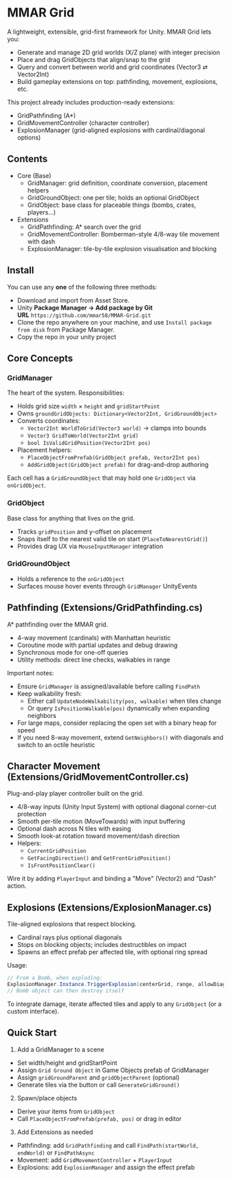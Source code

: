 # MMAR Grid

A lightweight, extensible, grid-first framework for Unity. MMAR Grid lets you:

* Generate and manage 2D grid worlds (X/Z plane) with integer precision
* Place and drag GridObjects that align/snap to the grid
* Query and convert between world and grid coordinates (Vector3 ⇄ Vector2Int)
* Build gameplay extensions on top: pathfinding, movement, explosions, etc.

This project already includes production-ready extensions:

* GridPathfinding (A\*)
* GridMovementController (character controller)
* ExplosionManager (grid-aligned explosions with cardinal/diagonal options)

## Contents

* Core (Base)
  * GridManager: grid definition, coordinate conversion, placement helpers
  * GridGroundObject: one per tile; holds an optional GridObject
  * GridObject: base class for placeable things (bombs, crates, players...)
* Extensions
  * GridPathfinding: A\* search over the grid
  * GridMovementController: Bomberman-style 4/8-way tile movement with dash
  * ExplosionManager: tile-by-tile explosion visualisation and blocking

## Install

You can use any **one** of the following three methods:

* Download and import from Asset Store.
* Unity **Package Manager → Add package by Git URL** `https://github.com/mmar58/MMAR-Grid.git`
* Clone the repo anywhere on your machine, and use `Install package from disk` from Package Manager.
* Copy the repo in your unity project

## Core Concepts

### GridManager

The heart of the system. Responsibilities:

* Holds grid size `width` × `height` and `gridStartPoint`
* Owns `groundGridObjects: Dictionary<Vector2Int, GridGroundObject>`
* Converts coordinates:
  * `Vector2Int WorldToGrid(Vector3 world)` → clamps into bounds
  * `Vector3 GridToWorld(Vector2Int grid)`
  * `bool IsValidGridPosition(Vector2Int pos)`
* Placement helpers:
  * `PlaceObjectFromPrefab(GridObject prefab, Vector2Int pos)`
  * `AddGridObject(GridObject prefab)` for drag-and-drop authoring

Each cell has a `GridGroundObject` that may hold one `GridObject` via `onGridObject`.

### GridObject

Base class for anything that lives on the grid.

* Tracks `gridPosition` and y-offset on placement
* Snaps itself to the nearest valid tile on start (`PlaceToNearestGrid()`)
* Provides drag UX via `MouseInputManager` integration

### GridGroundObject

* Holds a reference to the `onGridObject`
* Surfaces mouse hover events through `GridManager` UnityEvents

## Pathfinding (Extensions/GridPathfinding.cs)

A\* pathfinding over the MMAR grid.

* 4-way movement (cardinals) with Manhattan heuristic
* Coroutine mode with partial updates and debug drawing
* Synchronous mode for one-off queries
* Utility methods: direct line checks, walkables in range

Important notes:

* Ensure `GridManager` is assigned/available before calling `FindPath`
* Keep walkability fresh:
  * Either call `UpdateNodeWalkability(pos, walkable)` when tiles change
  * Or query `IsPositionWalkable(pos)` dynamically when expanding neighbors
* For large maps, consider replacing the open set with a binary heap for speed
* If you need 8-way movement, extend `GetNeighbors()` with diagonals and switch to an octile heuristic

## Character Movement (Extensions/GridMovementController.cs)

Plug-and-play player controller built on the grid.

* 4/8-way inputs (Unity Input System) with optional diagonal corner-cut protection
* Smooth per-tile motion (MoveTowards) with input buffering
* Optional dash across N tiles with easing
* Smooth look-at rotation toward movement/dash direction
* Helpers:
  * `CurrentGridPosition`
  * `GetFacingDirection()` and `GetFrontGridPosition()`
  * `IsFrontPositionClear()`

Wire it by adding `PlayerInput` and binding a "Move" (Vector2) and "Dash" action.

## Explosions (Extensions/ExplosionManager.cs)

Tile-aligned explosions that respect blocking.

* Cardinal rays plus optional diagonals
* Stops on blocking objects; includes destructibles on impact
* Spawns an effect prefab per affected tile, with optional ring spread

Usage:

```csharp
// From a Bomb, when exploding:
ExplosionManager.Instance.TriggerExplosion(centerGrid, range, allowDiagonal);
// Bomb object can then destroy itself
```

To integrate damage, iterate affected tiles and apply to any `GridObject` (or a custom interface).

## Quick Start


1. Add a GridManager to a scene

* Set width/height and gridStartPoint
* Assign `Grid Ground Object` in Game Objects prefab of GridManager
* Assign `gridGroundParent` and `gridObjectParent` (optional)
* Generate tiles via the button or call `GenerateGridGround()`


2. Spawn/place objects

* Derive your items from `GridObject`
* Call `PlaceObjectFromPrefab(prefab, pos)` or drag in editor


3. Add Extensions as needed

* Pathfinding: add `GridPathfinding` and call `FindPath(startWorld, endWorld)` or `FindPathAsync`
* Movement: add `GridMovementController` + `PlayerInput`
* Explosions: add `ExplosionManager` and assign the effect prefab


